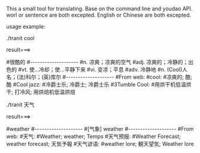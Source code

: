 This a small tool for translating. Base on the command line and youdao API.
worl or sentence are both excepted.
English or Chinese are both excepted.

usage example:

./tranit cool

result===>

#很酷的
#--------------------
#n. 凉爽；凉爽的空气
#adj. 凉爽的；冷静的；出色的
#vt. 使…冷却；使…平静下来
#vi. 变凉；平息
#adv. 冷静地
#n. (Cool)人名；(法)科尔；(英)库尔
#--------------------
#From web:
#cool:
#凉爽的; 酷; 酷
#Cool jazz:
#冷爵士乐; 冷爵士; 冷爵士乐
#3Tumble Cool:
#用烘干机低温烘干; 打冷风; 用烘焙机低温烘焙

./tranit 天气

result===>

#weather
#--------------------
#[气象] weather
#--------------------
#From web:
#天气:
#Weather; weather; Temps
#天气预报:
#Weather Forecast; weather forecast; 天気予報
#天气谚语:
#weather lore; 観天望気; Weather lore

